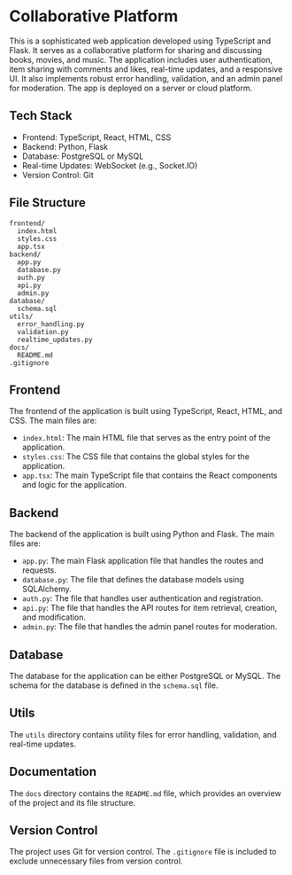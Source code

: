 # Collaborative Platform

This is a sophisticated web application developed using TypeScript and Flask. It serves as a collaborative platform for sharing and discussing books, movies, and music. The application includes user authentication, item sharing with comments and likes, real-time updates, and a responsive UI. It also implements robust error handling, validation, and an admin panel for moderation. The app is deployed on a server or cloud platform.

## Tech Stack

- Frontend: TypeScript, React, HTML, CSS
- Backend: Python, Flask
- Database: PostgreSQL or MySQL
- Real-time Updates: WebSocket (e.g., Socket.IO)
- Version Control: Git

## File Structure

```
frontend/
  index.html
  styles.css
  app.tsx
backend/
  app.py
  database.py
  auth.py
  api.py
  admin.py
database/
  schema.sql
utils/
  error_handling.py
  validation.py
  realtime_updates.py
docs/
  README.md
.gitignore
```

## Frontend

The frontend of the application is built using TypeScript, React, HTML, and CSS. The main files are:

- `index.html`: The main HTML file that serves as the entry point of the application.
- `styles.css`: The CSS file that contains the global styles for the application.
- `app.tsx`: The main TypeScript file that contains the React components and logic for the application.

## Backend

The backend of the application is built using Python and Flask. The main files are:

- `app.py`: The main Flask application file that handles the routes and requests.
- `database.py`: The file that defines the database models using SQLAlchemy.
- `auth.py`: The file that handles user authentication and registration.
- `api.py`: The file that handles the API routes for item retrieval, creation, and modification.
- `admin.py`: The file that handles the admin panel routes for moderation.

## Database

The database for the application can be either PostgreSQL or MySQL. The schema for the database is defined in the `schema.sql` file.

## Utils

The `utils` directory contains utility files for error handling, validation, and real-time updates.

## Documentation

The `docs` directory contains the `README.md` file, which provides an overview of the project and its file structure.

## Version Control

The project uses Git for version control. The `.gitignore` file is included to exclude unnecessary files from version control.

